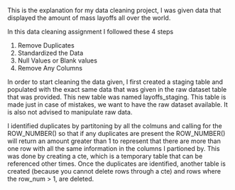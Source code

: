 This is  the explanation for my data cleaning project, I was given data that displayed the amount of mass layoffs all over the world.

In this data cleaning assignment I followed these 4 steps
1. Remove Duplicates
2. Standardized the Data
3. Null Values or Blank values
4. Remove Any Columns

In order to start cleaning the data given, I first created a staging table and populated with the exact same data that was given in the raw dataset table that was provided. This new table was named layoffs_staging. This table is made just in case of mistakes, we want to have the raw dataset available. It is also not advised to manipulate raw data.

I identified duplicates by partitoning by all the colmuns and calling for  the ROW_NUMBER() so that if any  duplicates are present the ROW_NUMBER() will return an amount greater than 1 to represent that there are more than one row with all the same information in the columns I partioned by. This was done by creating a cte, which is a temporary table that can be referenced other times.
Once the duplicates are identified, another table is created (because you cannot delete rows through a cte) and rows where the row_num > 1, are deleted.
